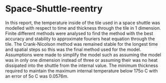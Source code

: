 # Space-Shuttle-reentry
In this report, the temperature inside of the tile used in a space shuttle was modelled with respect to time and thickness through the tile in 1 dimension. 
Finite different methods were analysed to find the method with the best accuracy and stability to approximate fouriers heat equation through the tile. 
The Crank-Nicolson method was remained stable for the longest time and spatial steps so this was the final method used for the model. 
Assumptions were made to simplify the model such as assuming the model was in only one dimension instead of three or assuming their was no heat dissipated into the shuttle from the internal value. 
The minimum thickness required to maintain the maximum internal temperature below 175o C with an error of 5o C was 0.0576m.
